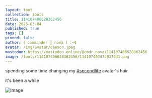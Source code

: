 ```yaml
---
layout: toot
collection: toots
title: 114107406628362456
date: 2025-03-04
published: true
tags: []
pinned: false
author: ⸸ commander ░ nova ⸸ :~$
avatar: /img/avatar/daemon.jpeg
mastodon: https://mastodon.online/@cmdr_nova/114107406628362456
image: /toots/114107406628362456/114107403474937641.png
---
```


spending some time changing my [#secondlife](https://mastodon.online/tags/secondlife) avatar's hair

it's been a while

<img src="/toots/114107406628362456/114107403474937641.png" alt="Image">
